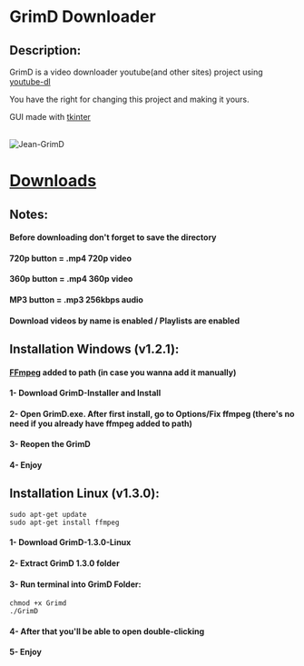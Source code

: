 # GrimD Downloader

## Description:

GrimD is a video downloader youtube(and other sites) project using [youtube-dl](https://github.com/ytdl-org/youtube-dl)

You have the right for changing this project and making it yours.

GUI made with [tkinter](https://docs.python.org/3/library/tkinter.html)

<div style="display: inline_block"><br>
 <img alt="Jean-GrimD" src="https://cdn.discordapp.com/attachments/733782835067879487/889618212445102080/ezgif.com-gif-maker_7.gif">
 </div>

# [Downloads](https://github.com/jaintc/grimd-youtubedl/releases)

## Notes:
#### Before downloading don't forget to save the directory
#### 720p button = .mp4 720p video 
#### 360p button = .mp4 360p video
#### MP3 button = .mp3 256kbps audio
#### Download videos by name is enabled / Playlists are enabled

## Installation Windows (v1.2.1):
#### [FFmpeg](https://ffmpeg.org/download.html) added to path (in case you wanna add it manually)

#### 1- Download GrimD-Installer and Install
#### 2- Open GrimD.exe. After first install, go to Options/Fix ffmpeg (there's no need if you already have ffmpeg added to path)
#### 3- Reopen the GrimD
#### 4- Enjoy

## Installation Linux (v1.3.0):
```
sudo apt-get update
sudo apt-get install ffmpeg
```
#### 1- Download GrimD-1.3.0-Linux
#### 2- Extract GrimD 1.3.0 folder
#### 3- Run terminal into GrimD Folder:
```
chmod +x Grimd
./GrimD
```
#### 4- After that you'll be able to open double-clicking
#### 5- Enjoy
